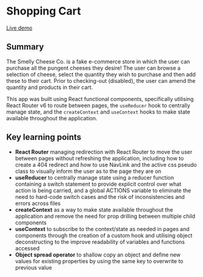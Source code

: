# Shopping Cart

[Live demo](https://barrymoonshine.github.io/shopping-cart/)

## Summary

The Smelly Cheese Co. is a fake e-commerce store in which the user can purchase all the pungent cheeses they desire! The user can browse a selection of cheese, select the quantity they wish to purchase and then add these to their cart. Prior to checking-out (disabled), the user can amend the quantity and products in their cart.

This app was built using React functional components, specifically utilising React Router v6 to route between pages, the `useReducer` hook to centrally manage state, and the `createContext` and `useContext` hooks to make state available throughout the application.

## Key learning points

- **React Router** managing redirection with React Router to move the user between pages without refreshing the application, including how to create a 404 redirect and how to use NavLink and the active css pseudo class to visually inform the user as to the page they are on
- **useReducer** to centrally manage state using a reducer function containing a switch statement to provide explicit control over what action is being carried, and a global ACTIONS variable to eliminate the need to hard-code switch cases and the risk of inconsistencies and errors across files
- **createContext** as a way to make state available throughout the application and remove the need for prop drilling between multiple child components
- **useContext** to subscribe to the context/state as needed in pages and components through the creation of a custom hook and utilising object deconstructing to the improve readability of variables and functions accessed
- **Object spread operator** to shallow copy an object and define new values for existing properties by using the same key to overwrite to previous value
